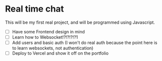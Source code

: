 # Real time chat

This will be my first real project, and will be programmed using Javascript.

- [ ] Have some Frontend design in mind
- [ ] Learn how to Websocket!?!?!?!?1
- [ ] Add users and basic auth (I won't do real auth because the point here is
  to learn websockets, not authentication)
- [ ] Deploy to Vercel and show it off on the portfolio
